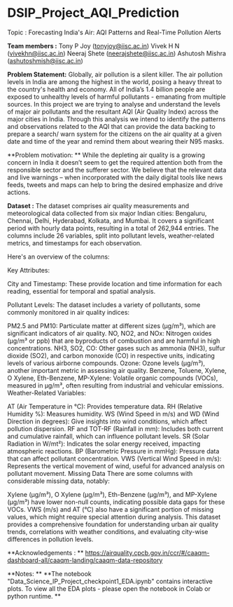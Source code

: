 # DSIP_Project_AQI_Prediction
Topic :
Forecasting India's Air: AQI Patterns and Real-Time Pollution Alerts

**Team members :**
Tony P Joy (tonyjoy@iisc.ac.in)
Vivek H N (vivekhn@iisc.ac.in) 
Neeraj Shete (neerajshete@iisc.ac.in)
Ashutosh Mishra (ashutoshmish@iisc.ac.in)


**Problem Statement:**
Globally, air pollution is a silent killer. The air pollution levels in India are among the highest in
the world, posing a heavy threat to the country's health and economy. All of India’s 1.4 billion people are
exposed to unhealthy levels of harmful pollutants - emanating from multiple sources. In this project we are
trying to analyse and understand the levels of major air pollutants and the resultant AQI (Air Quality Index)
across the major cities in India. Through this analysis we intend to identify the patterns and observations related
to the AQI that can provide the data backing to prepare a search/ warn system for the citizens on the air quality
at a given date and time of the year and remind them about wearing their N95 masks.

**Problem motivation: **
While the depleting air quality is a growing concern in India it doesn’t seem to get the
required attention both from the responsible sector and the sufferer sector. We believe that the relevant data and
live warnings – when incorporated with the daily digital tools like news feeds, tweets and maps can help to
bring the desired emphasize and drive actions.

**Dataset :**
The dataset comprises air quality measurements and meteorological data collected from six major Indian cities: Bengaluru, Chennai, Delhi, Hyderabad, Kolkata, and Mumbai. It covers a significant period with hourly data points, resulting in a total of 262,944 entries. The columns include 26 variables, split into pollutant levels, weather-related metrics, and timestamps for each observation.

Here's an overview of the columns:

Key Attributes:

City and Timestamp: These provide location and time information for each reading, essential for temporal and spatial analysis.

Pollutant Levels: The dataset includes a variety of pollutants, some commonly monitored in air quality indices:

PM2.5 and PM10: Particulate matter at different sizes (µg/m³), which are significant indicators of air quality.
NO, NO2, and NOx: Nitrogen oxides (µg/m³ or ppb) that are byproducts of combustion and are harmful in high concentrations.
NH3, SO2, CO: Other gases such as ammonia (NH3), sulfur dioxide (SO2), and carbon monoxide (CO) in respective units, indicating levels of various airborne compounds.
Ozone: Ozone levels (µg/m³), another important metric in assessing air quality.
Benzene, Toluene, Xylene, O Xylene, Eth-Benzene, MP-Xylene: Volatile organic compounds (VOCs), measured in µg/m³, often resulting from industrial and vehicular emissions.
Weather-Related Variables:

AT (Air Temperature in °C): Provides temperature data.
RH (Relative Humidity %): Measures humidity.
WS (Wind Speed in m/s) and WD (Wind Direction in degrees): Give insights into wind conditions, which affect pollution dispersion.
RF and TOT-RF (Rainfall in mm): Includes both current and cumulative rainfall, which can influence pollutant levels.
SR (Solar Radiation in W/mt²): Indicates the solar energy received, impacting atmospheric reactions.
BP (Barometric Pressure in mmHg): Pressure data that can affect pollutant concentration.
VWS (Vertical Wind Speed in m/s): Represents the vertical movement of wind, useful for advanced analysis on pollutant movement.
Missing Data
There are some columns with considerable missing data, notably:

Xylene (µg/m³), O Xylene (µg/m³), Eth-Benzene (µg/m³), and MP-Xylene (µg/m³) have lower non-null counts, indicating possible data gaps for these VOCs.
VWS (m/s) and AT (°C) also have a significant portion of missing values, which might require special attention during analysis.
This dataset provides a comprehensive foundation for understanding urban air quality trends, correlations with weather conditions, and evaluating city-wise differences in pollution levels.

**Acknowledgements : **
https://airquality.cpcb.gov.in/ccr/#/caaqm-dashboard-all/caaqm-landing/caaqm-data-repository

**Notes: **
**The notebook "Data_Science_IP_Project_checkpoint1_EDA.ipynb" contains interactive plots. To view all the EDA plots - please open the notebook in Colab or python runtime. **
